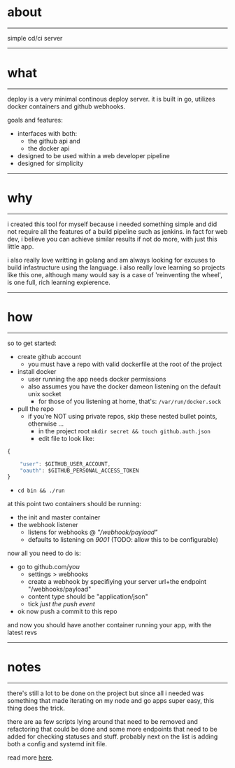 # about

* * *

simple cd/ci server

* * *

# what

* * *

deploy is a very minimal continous deploy server. it is built in go, utilizes
docker containers and github webhooks.

goals and features:

* interfaces with both:
  * the github api and
  * the docker api
* designed to be used within a web developer pipeline
* designed for simplicity

* * *

# why

* * *

i created this tool for myself because i needed something simple and did not
require all the features of a build pipeline such as jenkins. in fact for web dev,
i believe you can achieve similar results if not do more, with just this little app.

i also really love writting in golang and am always looking for excuses to
build infastructure using the language. i also really love learning so projects
like this one, although many would say is a case of 'reinventing the wheel', is 
one full, rich learning expierence.

* * *

# how

* * *

so to get started:

* create github account
  * you must have a repo with valid dockerfile at the root of the project
* install docker
  * user running the app needs docker permissions
  * also assumes you have the docker dameon listening on the default unix socket
    * for those of you listening at home, that's: `/var/run/docker.sock`
* pull the repo
  * if you're NOT using private repos, skip these nested bullet points, otherwise ...
    * in the project root `mkdir secret && touch github.auth.json`
    * edit file to look like:

```javascript
{

    "user": $GITHUB_USER_ACCOUNT,
    "oauth": $GITHUB_PERSONAL_ACCESS_TOKEN
}
```

* `cd bin && ./run`

at this point two containers should be running:

* the init and master container
* the webhook listener
  * listens for webhooks @ _"/webhook/payload"_
  * defaults to listening on _9001_ (TODO: allow this to be configurable)

now all you need to do is:

* go to github.com/_you_
  * settings > webhooks
  * create a webhook by specifiying your server url+the endpoint "/webhooks/payload"
  * content type should be "application/json"
  * tick _just the push event_
* ok now push a commit to this repo

and now you should have another container running your app, with the latest revs

* * *

# notes

* * *

there's still a lot to be done on the project but since all i needed was 
something that made iterating on my node and go apps super easy, this thing does
the trick.

there are aa few scripts lying around that need to be removed and refactoring
that could be done and some more endpoints that need to be added for checking
statuses and stuff. probably next on the list is adding both a config and
systemd init file.

read more [here](TODO.md).
